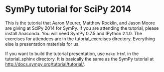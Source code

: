 SymPy tutorial for SciPy 2014
=============================

This is the tutorial that Aaron Meurer, Matthew Rocklin, and Jason Moore are
giving at SciPy 2014 for SymPy.  If you are attending the tutorial, please
install Anaconda. You will need SymPy 0.7.5 and IPython 2.1.0.  The exercises
for attendees are in the tutorial_exercises directory. Everything else is
presentation materials for us.

If you want to build the tutorial presentation, use `make html` in the
tutorial_sphinx directory. It is basically the same as the SymPy tutorial at
http://docs.sympy.org/tutorial/tutorial/.
